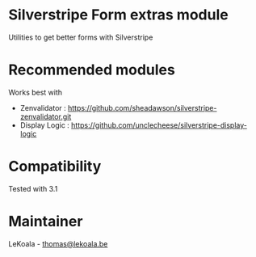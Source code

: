 Silverstripe Form extras module
==================

Utilities to get better forms with Silverstripe

Recommended modules
==================
Works best with
- Zenvalidator : https://github.com/sheadawson/silverstripe-zenvalidator.git
- Display Logic : https://github.com/unclecheese/silverstripe-display-logic

Compatibility
==================
Tested with 3.1

Maintainer
==================
LeKoala - thomas@lekoala.be